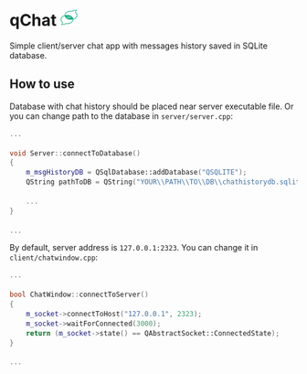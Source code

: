 # qChat <img src="client/images/icon.png" alt="icon" width="30"/>

Simple client/server chat app with messages history saved in SQLite database.

## How to use

Database with chat history should be placed near server executable file. Or you can change path to the database in `server/server.cpp`:

```c++
...

void Server::connectToDatabase()
{
    m_msgHistoryDB = QSqlDatabase::addDatabase("QSQLITE");
    QString pathToDB = QString("YOUR\\PATH\\TO\\DB\\chathistorydb.sqlite");

    ...
}

...
```

By default, server address is `127.0.0.1:2323`. You can change it in `client/chatwindow.cpp`:

```c++
...

bool ChatWindow::connectToServer()
{
    m_socket->connectToHost("127.0.0.1", 2323);
    m_socket->waitForConnected(3000);
    return (m_socket->state() == QAbstractSocket::ConnectedState);
}

...
```
